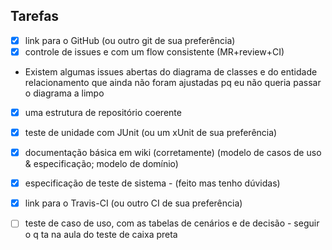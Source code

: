 ## Tarefas

- [x] link para o GitHub (ou outro git de sua preferência)
- [x] controle de issues e com um flow consistente (MR+review+CI)
* Existem algumas issues abertas do diagrama de classes e do entidade relacionamento que ainda não foram ajustadas pq eu não queria passar o diagrama a limpo
- [x] uma estrutura de repositório coerente
- [x] teste de unidade com JUnit (ou um xUnit de sua preferência)
- [x] documentação básica em wiki (corretamente) (modelo de casos de uso & especificação; modelo de domínio)
- [x] especificação de teste de sistema - (feito mas tenho dúvidas)
- [x] link para o Travis-CI (ou outro CI de sua preferência)
- [ ] teste de caso de uso, com as tabelas de cenários e de decisão - seguir o q ta na aula do teste de caixa preta


